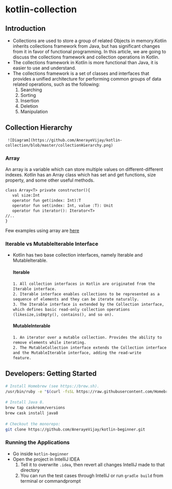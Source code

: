 # kotlin-collection
## Introduction
- Collections are used to store a group of related Objects in memory.Kotlin inherits collections framework from Java, but has significant changes from it in favor of functional programming. In this article, we are going to discuss the collections framework and collection operations in Kotlin.
- The collections framework in Kotlin  is more functional than Java, it is easier to use and understand.
- The collections framework is a set of classes and interfaces that provides a unified architecture for performing common groups of data related operations, such as the following:
   1. Searching 
   2. Sorting 
   3. Insertion 
   4. Deletion 
   5. Manipulation
   
## Collection Hierarchy
     ![Diagram](https://github.com/AnerayeVijay/kotlin-collection/blob/master/collectionHierarchy.png)  

   ### Array 
   An array is a variable which can store multiple values on different-different indexes. Kotlin has an Array class which has set and get 
   functions, size property, and some other useful methods.
   ```
   class Array<T> private constructor(){  
      val size:Int  
      operator fun get(index: Int):T  
      operator fun set(index: Int, value :T): Unit  
      operator fun iterator(): Iterator<T>  
   //..  
   }   
   ```
   Few examples using array are [here](https://github.com/AnerayeVijay/kotlin-collection/blob/master/src/test/kotlin/com/vijayaneraye/array/ArrayDemoTest.kt)

   ### Iterable vs MutableIterable Interface
   - Kotlin has two base collection interfaces, namely Iterable and MutableIterable.
   
      #### Iterable
         1. All collection interfaces in Kotlin are originated from the Iterable interface.
         2. Iterable interface enables collections to be represented as a sequence of elements and they can be iterate naturally.
         3. The Iterable interface is extended by the Collection interface, which defines basic read-only collection operations 
         (likesize,isEmpty(), contains(), and so on).
         
      #### MutableInterable
         1. An iterator over a mutable collection. Provides the ability to remove elements while iterating.
         2. The MutableCollection interface extends the Collection interface and the MutableIterable interface, adding the read-write
         feature.


## Developers: Getting Started

```sh
# Install Homebrew (see https://brew.sh).
/usr/bin/ruby -e "$(curl -fsSL https://raw.githubusercontent.com/Homebrew/install/master/install)"

# Install Java 8.
brew tap caskroom/versions
brew cask install java8

# Checkout the monorepo:
git clone https://github.com/AnerayeVijay/kotlin-beginner.git
```
### Running the Applications

- Go inside `kotlin-beginner`
- Open the project in IntelliJ IDEA
  1. Tell it to overwrite `.idea`, then revert all changes IntelliJ made to that directory
  2. You can run the test cases through IntelliJ or
   run ```gradle build``` from terminal or commandprompt 

